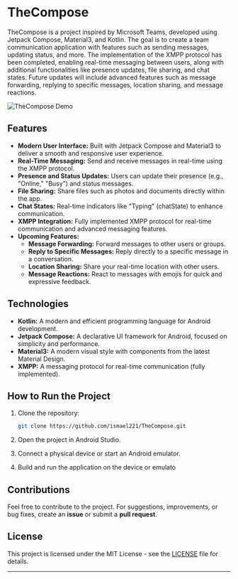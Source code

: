 # TheCompose

TheCompose is a project inspired by Microsoft Teams, developed using Jetpack Compose, Material3, and Kotlin. The goal is to create a team communication application with features such as sending messages, updating status, and more. The implementation of the XMPP protocol has been completed, enabling real-time messaging between users, along with additional functionalities like presence updates, file sharing, and chat states. Future updates will include advanced features such as message forwarding, replying to specific messages, location sharing, and message reactions.

![TheCompose Demo](debug.gif)

## Features

- **Modern User Interface:** Built with Jetpack Compose and Material3 to deliver a smooth and responsive user experience.
- **Real-Time Messaging:** Send and receive messages in real-time using the XMPP protocol.
- **Presence and Status Updates:** Users can update their presence (e.g., "Online," "Busy") and status messages.
- **File Sharing:** Share files such as photos and documents directly within the app.
- **Chat States:** Real-time indicators like "Typing" (chatState) to enhance communication.
- **XMPP Integration:** Fully implemented XMPP protocol for real-time communication and advanced messaging features.
- **Upcoming Features:**
    - **Message Forwarding:** Forward messages to other users or groups.
    - **Reply to Specific Messages:** Reply directly to a specific message in a conversation.
    - **Location Sharing:** Share your real-time location with other users.
    - **Message Reactions:** React to messages with emojis for quick and expressive feedback.

## Technologies

- **Kotlin:** A modern and efficient programming language for Android development.
- **Jetpack Compose:** A declarative UI framework for Android, focused on simplicity and performance.
- **Material3:** A modern visual style with components from the latest Material Design.
- **XMPP:** A messaging protocol for real-time communication (fully implemented).

## How to Run the Project

1. Clone the repository:
   ```bash
   git clone https://github.com/ismael221/TheCompose.git
   ```

2. Open the project in Android Studio.

3. Connect a physical device or start an Android emulator.

4. Build and run the application on the device or emulato

## Contributions

Feel free to contribute to the project. For suggestions, improvements, or bug fixes, create an **issue** or submit a **pull request**.

## License

This project is licensed under the MIT License - see the [LICENSE](LICENSE) file for details.

---